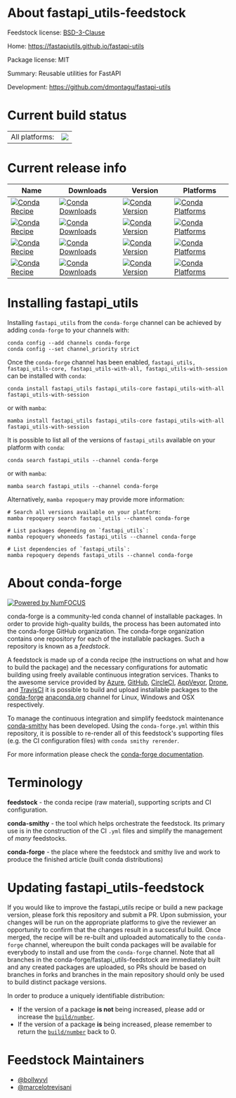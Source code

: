 About fastapi_utils-feedstock
=============================

Feedstock license: [BSD-3-Clause](https://github.com/conda-forge/fastapi_utils-feedstock/blob/main/LICENSE.txt)

Home: https://fastapiutils.github.io/fastapi-utils

Package license: MIT

Summary: Reusable utilities for FastAPI

Development: https://github.com/dmontagu/fastapi-utils

Current build status
====================


<table><tr><td>All platforms:</td>
    <td>
      <a href="https://dev.azure.com/conda-forge/feedstock-builds/_build/latest?definitionId=15105&branchName=main">
        <img src="https://dev.azure.com/conda-forge/feedstock-builds/_apis/build/status/fastapi_utils-feedstock?branchName=main">
      </a>
    </td>
  </tr>
</table>

Current release info
====================

| Name | Downloads | Version | Platforms |
| --- | --- | --- | --- |
| [![Conda Recipe](https://img.shields.io/badge/recipe-fastapi_utils-green.svg)](https://anaconda.org/conda-forge/fastapi_utils) | [![Conda Downloads](https://img.shields.io/conda/dn/conda-forge/fastapi_utils.svg)](https://anaconda.org/conda-forge/fastapi_utils) | [![Conda Version](https://img.shields.io/conda/vn/conda-forge/fastapi_utils.svg)](https://anaconda.org/conda-forge/fastapi_utils) | [![Conda Platforms](https://img.shields.io/conda/pn/conda-forge/fastapi_utils.svg)](https://anaconda.org/conda-forge/fastapi_utils) |
| [![Conda Recipe](https://img.shields.io/badge/recipe-fastapi_utils--core-green.svg)](https://anaconda.org/conda-forge/fastapi_utils-core) | [![Conda Downloads](https://img.shields.io/conda/dn/conda-forge/fastapi_utils-core.svg)](https://anaconda.org/conda-forge/fastapi_utils-core) | [![Conda Version](https://img.shields.io/conda/vn/conda-forge/fastapi_utils-core.svg)](https://anaconda.org/conda-forge/fastapi_utils-core) | [![Conda Platforms](https://img.shields.io/conda/pn/conda-forge/fastapi_utils-core.svg)](https://anaconda.org/conda-forge/fastapi_utils-core) |
| [![Conda Recipe](https://img.shields.io/badge/recipe-fastapi_utils--with--all-green.svg)](https://anaconda.org/conda-forge/fastapi_utils-with-all) | [![Conda Downloads](https://img.shields.io/conda/dn/conda-forge/fastapi_utils-with-all.svg)](https://anaconda.org/conda-forge/fastapi_utils-with-all) | [![Conda Version](https://img.shields.io/conda/vn/conda-forge/fastapi_utils-with-all.svg)](https://anaconda.org/conda-forge/fastapi_utils-with-all) | [![Conda Platforms](https://img.shields.io/conda/pn/conda-forge/fastapi_utils-with-all.svg)](https://anaconda.org/conda-forge/fastapi_utils-with-all) |
| [![Conda Recipe](https://img.shields.io/badge/recipe-fastapi_utils--with--session-green.svg)](https://anaconda.org/conda-forge/fastapi_utils-with-session) | [![Conda Downloads](https://img.shields.io/conda/dn/conda-forge/fastapi_utils-with-session.svg)](https://anaconda.org/conda-forge/fastapi_utils-with-session) | [![Conda Version](https://img.shields.io/conda/vn/conda-forge/fastapi_utils-with-session.svg)](https://anaconda.org/conda-forge/fastapi_utils-with-session) | [![Conda Platforms](https://img.shields.io/conda/pn/conda-forge/fastapi_utils-with-session.svg)](https://anaconda.org/conda-forge/fastapi_utils-with-session) |

Installing fastapi_utils
========================

Installing `fastapi_utils` from the `conda-forge` channel can be achieved by adding `conda-forge` to your channels with:

```
conda config --add channels conda-forge
conda config --set channel_priority strict
```

Once the `conda-forge` channel has been enabled, `fastapi_utils, fastapi_utils-core, fastapi_utils-with-all, fastapi_utils-with-session` can be installed with `conda`:

```
conda install fastapi_utils fastapi_utils-core fastapi_utils-with-all fastapi_utils-with-session
```

or with `mamba`:

```
mamba install fastapi_utils fastapi_utils-core fastapi_utils-with-all fastapi_utils-with-session
```

It is possible to list all of the versions of `fastapi_utils` available on your platform with `conda`:

```
conda search fastapi_utils --channel conda-forge
```

or with `mamba`:

```
mamba search fastapi_utils --channel conda-forge
```

Alternatively, `mamba repoquery` may provide more information:

```
# Search all versions available on your platform:
mamba repoquery search fastapi_utils --channel conda-forge

# List packages depending on `fastapi_utils`:
mamba repoquery whoneeds fastapi_utils --channel conda-forge

# List dependencies of `fastapi_utils`:
mamba repoquery depends fastapi_utils --channel conda-forge
```


About conda-forge
=================

[![Powered by
NumFOCUS](https://img.shields.io/badge/powered%20by-NumFOCUS-orange.svg?style=flat&colorA=E1523D&colorB=007D8A)](https://numfocus.org)

conda-forge is a community-led conda channel of installable packages.
In order to provide high-quality builds, the process has been automated into the
conda-forge GitHub organization. The conda-forge organization contains one repository
for each of the installable packages. Such a repository is known as a *feedstock*.

A feedstock is made up of a conda recipe (the instructions on what and how to build
the package) and the necessary configurations for automatic building using freely
available continuous integration services. Thanks to the awesome service provided by
[Azure](https://azure.microsoft.com/en-us/services/devops/), [GitHub](https://github.com/),
[CircleCI](https://circleci.com/), [AppVeyor](https://www.appveyor.com/),
[Drone](https://cloud.drone.io/welcome), and [TravisCI](https://travis-ci.com/)
it is possible to build and upload installable packages to the
[conda-forge](https://anaconda.org/conda-forge) [anaconda.org](https://anaconda.org/)
channel for Linux, Windows and OSX respectively.

To manage the continuous integration and simplify feedstock maintenance
[conda-smithy](https://github.com/conda-forge/conda-smithy) has been developed.
Using the ``conda-forge.yml`` within this repository, it is possible to re-render all of
this feedstock's supporting files (e.g. the CI configuration files) with ``conda smithy rerender``.

For more information please check the [conda-forge documentation](https://conda-forge.org/docs/).

Terminology
===========

**feedstock** - the conda recipe (raw material), supporting scripts and CI configuration.

**conda-smithy** - the tool which helps orchestrate the feedstock.
                   Its primary use is in the construction of the CI ``.yml`` files
                   and simplify the management of *many* feedstocks.

**conda-forge** - the place where the feedstock and smithy live and work to
                  produce the finished article (built conda distributions)


Updating fastapi_utils-feedstock
================================

If you would like to improve the fastapi_utils recipe or build a new
package version, please fork this repository and submit a PR. Upon submission,
your changes will be run on the appropriate platforms to give the reviewer an
opportunity to confirm that the changes result in a successful build. Once
merged, the recipe will be re-built and uploaded automatically to the
`conda-forge` channel, whereupon the built conda packages will be available for
everybody to install and use from the `conda-forge` channel.
Note that all branches in the conda-forge/fastapi_utils-feedstock are
immediately built and any created packages are uploaded, so PRs should be based
on branches in forks and branches in the main repository should only be used to
build distinct package versions.

In order to produce a uniquely identifiable distribution:
 * If the version of a package **is not** being increased, please add or increase
   the [``build/number``](https://docs.conda.io/projects/conda-build/en/latest/resources/define-metadata.html#build-number-and-string).
 * If the version of a package **is** being increased, please remember to return
   the [``build/number``](https://docs.conda.io/projects/conda-build/en/latest/resources/define-metadata.html#build-number-and-string)
   back to 0.

Feedstock Maintainers
=====================

* [@bollwyvl](https://github.com/bollwyvl/)
* [@marcelotrevisani](https://github.com/marcelotrevisani/)

